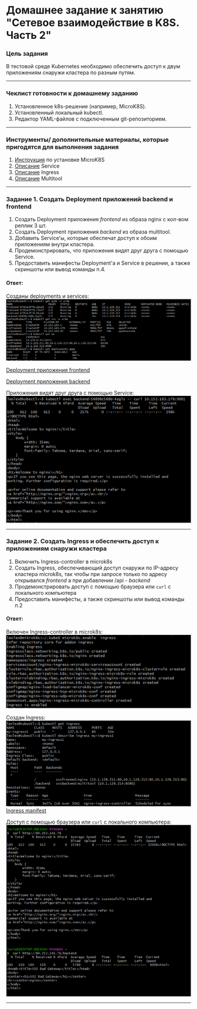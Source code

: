 # Домашнее задание к занятию "Сетевое взаимодействие в K8S. Часть 2"

### Цель задания

В тестовой среде Kubernetes необходимо обеспечить доступ к двум приложениям снаружи кластера по разным путям.

------

### Чеклист готовности к домашнему заданию

1. Установленное k8s-решение (например, MicroK8S).
2. Установленный локальный kubectl.
3. Редактор YAML-файлов с подключенным git-репозиторием.

------

### Инструменты/ дополнительные материалы, которые пригодятся для выполнения задания

1. [Инструкция](https://microk8s.io/docs/getting-started) по установке MicroK8S
2. [Описание](https://kubernetes.io/docs/concepts/services-networking/service/) Service
3. [Описание](https://kubernetes.io/docs/concepts/services-networking/ingress/) Ingress
4. [Описание](https://github.com/wbitt/Network-MultiTool) Multitool

------

### Задание 1. Создать Deployment приложений backend и frontend

1. Создать Deployment приложения _frontend_ из образа nginx с кол-вом реплик 3 шт.
2. Создать Deployment приложения _backend_ из образа multitool. 
3. Добавить Service'ы, которые обеспечат доступ к обоим приложениям внутри кластера. 
4. Продемонстрировать, что приложения видят друг друга с помощью Service.
5. Предоставить манифесты Deployment'а и Service в решении, а также скриншоты или вывод команды п.4.

#### Ответ:  
Созданы deployments и services:
![hw12.5_1.1.png](https://github.com/le0lex/devops-netology/blob/main/screen/hw12.5_1.1.png)
  
[Deployment приложения frontend](https://github.com/le0lex/devops-netology/blob/7bfbfbfa8d38a5d52eab94acc5f7047eda24b4aa/HW_12.5/hw12.5_1.yaml)
  
[Deployment приложения backend](https://github.com/le0lex/devops-netology/blob/7bfbfbfa8d38a5d52eab94acc5f7047eda24b4aa/HW_12.5/hw12.5_2.yaml)
  
Приложения видят друг друга с помощью Service:
![hw12.5_1.4.png](https://github.com/le0lex/devops-netology/blob/main/screen/hw12.5_1.4.png)
  
------

### Задание 2. Создать Ingress и обеспечить доступ к приложениям снаружи кластера

1. Включить Ingress-controller в microk8s
2. Создать Ingress, обеспечивающий доступ снаружи по IP-адресу кластера microk8s, так чтобы при запросе только по адресу открывался _frontend_ а при добавлении /api - _backend_
3. Продемонстрировать доступ с помощью браузера или `curl` с локального компьютера
4. Предоставить манифесты, а также скриншоты или вывод команды п.2

#### Ответ:  

Включен Ingress-controller в microk8s:  
![hw12.5_2.1.png](https://github.com/le0lex/devops-netology/blob/main/screen/hw12.5_2.1.png)
  
Создан Ingress:  
![hw12.5_2.3.png](https://github.com/le0lex/devops-netology/blob/main/screen/hw12.5_2.3.png)
[Ingress manifest](https://github.com/le0lex/devops-netology/blob/7bfbfbfa8d38a5d52eab94acc5f7047eda24b4aa/HW_12.5/hw12.5_ingress.yaml)
    
Доступ с помощью браузера или `curl` с локального компьютера:  
![hw12.5_2.4.png](https://github.com/le0lex/devops-netology/blob/main/screen/hw12.5_2.4.png)

------

